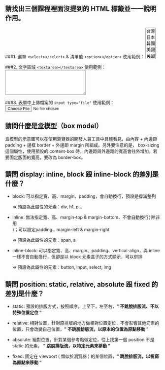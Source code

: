 ## 請找出三個課程裡面沒提到的 HTML 標籤並一一說明作用。

###1. 選單 `<select></select>` & 清單值 `<option></option>` 
使用範例：
	<select name="country" size="5" mutiple>
      <option value="taiwan">台灣</option>
      <option value="japan">日本</option>
      <option value="korea">韓國</option>
      <option value="usa">美國</option>
      <option value="uk">英國</option>
      <option value="china">中國</option>
      <option value="netherland">荷蘭</option>
      <option value="france">法國</option>
    </select>

###2. 文字區域 `<textarea></textarea>`
使用範例：
	<textarea name="text" cols="30" rows="5"></textarea>

###3. 表單中上傳檔案的 `input type="file"`
使用範例：
	<input name="document" type="file" />


## 請問什麼是盒模型（box model）

盒模型的示意圖可以在使用瀏覽器的開發人員工具中具體看見，由內容 + 內邊距 padding + 邊框 border + 外邊距 margin 所組成。另外要注意的是， box-sizing 這個屬性，使用預設的 content-box 時，內邊距與外邊距的寬高會往外增加，若要固定版面的寬高，要改為 border-box。


## 請問 display: inline, block 跟 inline-block 的差別是什麼？

- block: 可以指定寬、高、margin、padding，會自動換行，預設是撐滿整列
		
	⇒ 預設為此屬性的元素：div, h1, p... 

- inline: 無法指定寬、高、margin-top & margin-bottom、不會自動換行( 除非用<br> )；可以設定padding、margin-left & margin-right

	⇒ 預設為此屬性的元素：span, a

- inline-block: 可以指定寬、高、margin、padding、vertical-align，與 inline 一樣不會自動換行，但卻是以 block 元素盒子的方式顯示，可以併排

	⇒ 預設為此屬性的元素：button, input, select, img


## 請問 position: static, relative, absolute 跟 fixed 的差別是什麼？

- static: 預設的排版方式，按照順序，上至下，左至右，**" 不跳脫排版流、不以特殊位置定位 "**

- relative: 相對位置，針對原排版的地方做相對位置定位，不會影響其他元素的位置，只會改變自己位置，**" 不跳脫排版流，以原本的位置為原點移動 "**

- absolute: 絕對位置，針對某個參考點做定位，往上找第一個 position 不是 static 的元素， **" 跳脫排版流，以特定元素來移動 "**

- fixed: 固定在 viewport ( 類似於瀏覽器 ) 的某個位置，**" 跳脫排版流，以視窗為原點來移動 "**
